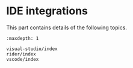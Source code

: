 # IDE integrations

This part contains details of the following topics.

```{toctree}
:maxdepth: 1

visual-studio/index
rider/index
vscode/index
```

